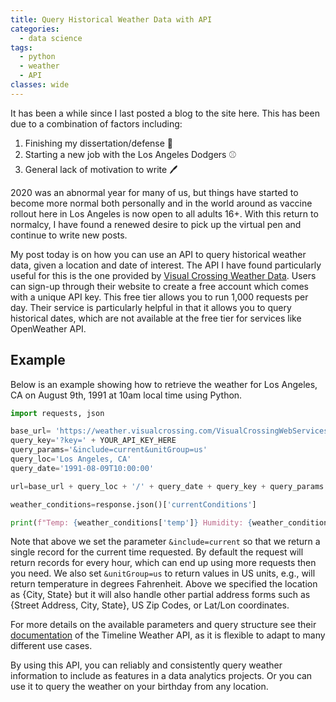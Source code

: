 ```yaml
---
title: Query Historical Weather Data with API
categories:
  - data science
tags:
  - python
  - weather
  - API
classes: wide
---
```


It has been a while since I last posted a blog to the site here. This has been due to a combination of factors including:

1. Finishing my dissertation/defense :tada:
2. Starting a new job with the Los Angeles Dodgers :baseball:
3. General lack of motivation to write :pen:

2020 was an abnormal year for many of us, but things have started to become more normal both personally and in the world around as vaccine rollout here in Los Angeles is now open to all adults 16+. With this return to normalcy, I have found a renewed desire to pick up the virtual pen and continue to write new posts.

My post today is on how you can use an API to query historical weather data, given a location and date of interest. The API I have found particularly useful for this is the one provided by [Visual Crossing Weather Data](https://www.visualcrossing.com). Users can sign-up through their website to create a free account which comes with a unique API key. This free tier allows you to run 1,000 requests per day. Their service is particularly helpful in that it allows you to query historical dates, which are not available at the free tier for services like OpenWeather API.

## Example

Below is an example showing how to retrieve the weather for Los Angeles, CA on August 9th, 1991 at 10am local time using Python.

```python
import requests, json

base_url= 'https://weather.visualcrossing.com/VisualCrossingWebServices/rest/services/timeline/'
query_key='?key=' + YOUR_API_KEY_HERE
query_params='&include=current&unitGroup=us'
query_loc='Los Angeles, CA'
query_date='1991-08-09T10:00:00'

url=base_url + query_loc + '/' + query_date + query_key + query_params

weather_conditions=response.json()['currentConditions']

print(f"Temp: {weather_conditions['temp']} Humidity: {weather_conditions['humidity']}")
```

Note that above we set the parameter `&include=current` so that we return a single record for the current time requested. By default the request will return records for every hour, which can end up using more requests then you need. We also set `&unitGroup=us` to return values in US units, e.g., will return temperature in degrees Fahrenheit. Above we specified the location as {City, State} but it will also handle other partial address forms such as {Street Address, City, State}, US Zip Codes, or Lat/Lon coordinates.

For more details on the available parameters and query structure see their [documentation](https://www.visualcrossing.com/resources/documentation/weather-api/timeline-weather-api/) of the Timeline Weather API, as it is flexible to adapt to many different use cases.

By using this API, you can reliably and consistently query weather information to include as features in a data analytics projects. Or you can use it to query the weather on your birthday from any location.
